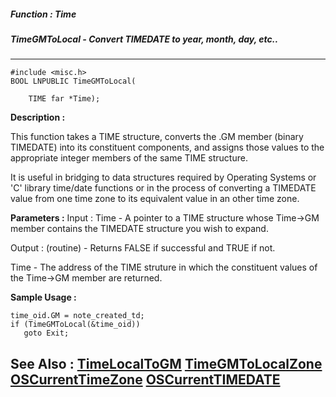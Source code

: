##### Function : Time
##### TimeGMToLocal - Convert TIMEDATE to year, month, day, etc..
---
```
#include <misc.h>
BOOL LNPUBLIC TimeGMToLocal(

	TIME far *Time);
```
**Description :**

This function takes a TIME structure, converts the .GM member (binary TIMEDATE) 
into its constituent components, and assigns those values to the appropriate 
integer members of the same TIME structure. 

It is useful in bridging to data structures required by Operating Systems or 
'C' library time/date functions or in the process of converting a TIMEDATE 
value from one time zone to its equivalent value in an other time zone.

**Parameters :**
Input :
Time  -  A pointer to a TIME structure whose Time->GM member contains the TIMEDATE structure you wish to expand.

Output :
(routine)  -  Returns FALSE if successful and TRUE if not.


Time  -  The address of the TIME struture in which the constituent values of the Time->GM member are returned.


**Sample Usage :**
```
time_oid.GM = note_created_td;
if (TimeGMToLocal(&time_oid))
   goto Exit;
```
**See Also :**
[TimeLocalToGM](/reference/Func/TimeLocalToGM)
[TimeGMToLocalZone](/reference/Func/TimeGMToLocalZone)
[OSCurrentTimeZone](/reference/Func/OSCurrentTimeZone)
[OSCurrentTIMEDATE](/reference/Func/OSCurrentTIMEDATE)
---
